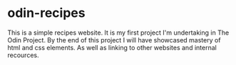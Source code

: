 # odin-recipes
This is a simple recipes website.
It is my first project I'm undertaking in The Odin Project.
By the end of this project I will have showcased mastery of html and css elements. As well as linking to other websites and internal recources.
